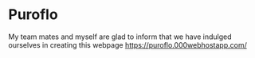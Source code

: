 # Puroflo
My team mates and myself are glad to inform that we have indulged ourselves in creating this webpage https://puroflo.000webhostapp.com/
